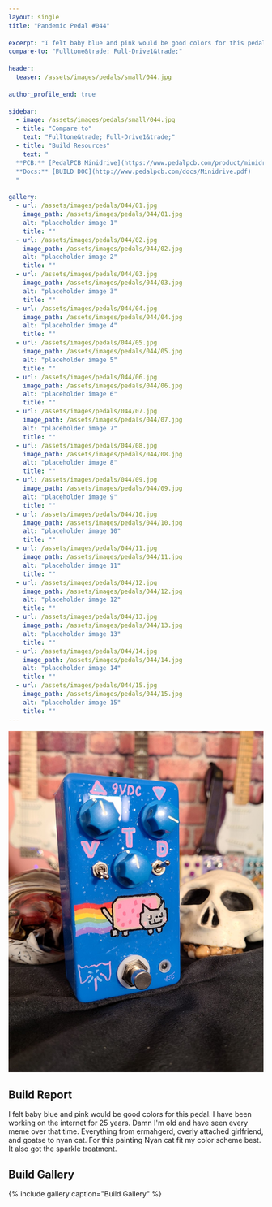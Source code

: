 ```yaml
---
layout: single
title: "Pandemic Pedal #044"

excerpt: "I felt baby blue and pink would be good colors for this pedal. I have been working on the internet for 25 years. Damn I'm old and have seen every meme over that time. Everything from ermahgerd, overly attached girlfriend, and goatse to nyan cat. For this painting Nyan cat fit my color scheme best. It also got the sparkle treatment."
compare-to: "Fulltone&trade; Full-Drive1&trade;"

header:
  teaser: /assets/images/pedals/small/044.jpg

author_profile_end: true

sidebar:
  - image: /assets/images/pedals/small/044.jpg
  - title: "Compare to"
    text: "Fulltone&trade; Full-Drive1&trade;"
  - title: "Build Resources"
    text: "
  **PCB:** [PedalPCB Minidrive](https://www.pedalpcb.com/product/minidrive/)<br>
  **Docs:** [BUILD DOC](http://www.pedalpcb.com/docs/Minidrive.pdf)
  "

gallery:
  - url: /assets/images/pedals/044/01.jpg
    image_path: /assets/images/pedals/044/01.jpg
    alt: "placeholder image 1"
    title: ""
  - url: /assets/images/pedals/044/02.jpg
    image_path: /assets/images/pedals/044/02.jpg
    alt: "placeholder image 2"
    title: ""
  - url: /assets/images/pedals/044/03.jpg
    image_path: /assets/images/pedals/044/03.jpg
    alt: "placeholder image 3"
    title: ""
  - url: /assets/images/pedals/044/04.jpg
    image_path: /assets/images/pedals/044/04.jpg
    alt: "placeholder image 4"
    title: ""
  - url: /assets/images/pedals/044/05.jpg
    image_path: /assets/images/pedals/044/05.jpg
    alt: "placeholder image 5"
    title: ""
  - url: /assets/images/pedals/044/06.jpg
    image_path: /assets/images/pedals/044/06.jpg
    alt: "placeholder image 6"
    title: ""
  - url: /assets/images/pedals/044/07.jpg
    image_path: /assets/images/pedals/044/07.jpg
    alt: "placeholder image 7"
    title: ""
  - url: /assets/images/pedals/044/08.jpg
    image_path: /assets/images/pedals/044/08.jpg
    alt: "placeholder image 8"
    title: ""
  - url: /assets/images/pedals/044/09.jpg
    image_path: /assets/images/pedals/044/09.jpg
    alt: "placeholder image 9"
    title: ""
  - url: /assets/images/pedals/044/10.jpg
    image_path: /assets/images/pedals/044/10.jpg
    alt: "placeholder image 10"
    title: ""
  - url: /assets/images/pedals/044/11.jpg
    image_path: /assets/images/pedals/044/11.jpg
    alt: "placeholder image 11"
    title: ""
  - url: /assets/images/pedals/044/12.jpg
    image_path: /assets/images/pedals/044/12.jpg
    alt: "placeholder image 12"
    title: ""
  - url: /assets/images/pedals/044/13.jpg
    image_path: /assets/images/pedals/044/13.jpg
    alt: "placeholder image 13"
    title: ""
  - url: /assets/images/pedals/044/14.jpg
    image_path: /assets/images/pedals/044/14.jpg
    alt: "placeholder image 14"
    title: ""
  - url: /assets/images/pedals/044/15.jpg
    image_path: /assets/images/pedals/044/15.jpg
    alt: "placeholder image 15"
    title: ""
---
```


[![header](/assets/images/pedals/044.jpg)](/assets/images/pedals/044.jpg)

## Build Report ##

I felt baby blue and pink would be good colors for this pedal. I have been working on the internet for 25 years. Damn I'm old and have seen every meme over that time. Everything from ermahgerd, overly attached girlfriend, and goatse to nyan cat. For this painting Nyan cat fit my color scheme best. It also got the sparkle treatment.

## Build Gallery ##

{% include gallery caption="Build Gallery" %}